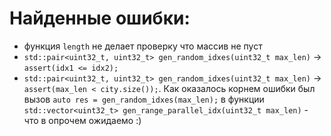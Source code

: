 # Найденные ошибки:

* функция `length` не делает проверку что массив не пуст
* `std::pair<uint32_t, uint32_t> gen_random_idxes(uint32_t max_len)` -> `assert(idx1 <= idx2);`
* `std::pair<uint32_t, uint32_t> gen_random_idxes(uint32_t max_len)` -> `assert(max_len < city.size());`. Как оказалось
корнем ошибки был вызов `auto res = gen_random_idxes(max_len);` в функции `std::vector<uint32_t> gen_range_parallel_idx(uint32_t max_len)` - что в опрочем ожидаемо :)
